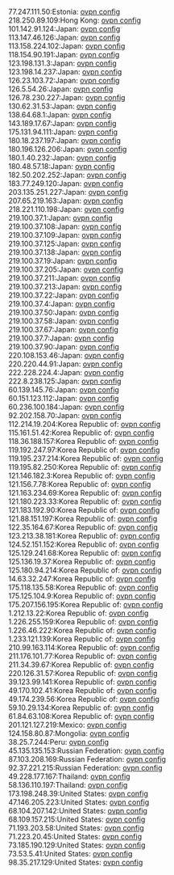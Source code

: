 77.247.111.50:Estonia: [ovpn config](vpn/77_247_111_50.ovpn)  
218.250.89.109:Hong Kong: [ovpn config](vpn/218_250_89_109.ovpn)  
101.142.91.124:Japan: [ovpn config](vpn/101_142_91_124.ovpn)  
113.147.46.126:Japan: [ovpn config](vpn/113_147_46_126.ovpn)  
113.158.224.102:Japan: [ovpn config](vpn/113_158_224_102.ovpn)  
118.154.90.191:Japan: [ovpn config](vpn/118_154_90_191.ovpn)  
123.198.131.3:Japan: [ovpn config](vpn/123_198_131_3.ovpn)  
123.198.14.237:Japan: [ovpn config](vpn/123_198_14_237.ovpn)  
126.23.103.72:Japan: [ovpn config](vpn/126_23_103_72.ovpn)  
126.5.54.26:Japan: [ovpn config](vpn/126_5_54_26.ovpn)  
126.78.230.227:Japan: [ovpn config](vpn/126_78_230_227.ovpn)  
130.62.31.53:Japan: [ovpn config](vpn/130_62_31_53.ovpn)  
138.64.68.1:Japan: [ovpn config](vpn/138_64_68_1.ovpn)  
143.189.17.67:Japan: [ovpn config](vpn/143_189_17_67.ovpn)  
175.131.94.111:Japan: [ovpn config](vpn/175_131_94_111.ovpn)  
180.18.237.197:Japan: [ovpn config](vpn/180_18_237_197.ovpn)  
180.196.126.206:Japan: [ovpn config](vpn/180_196_126_206.ovpn)  
180.1.40.232:Japan: [ovpn config](vpn/180_1_40_232.ovpn)  
180.48.57.18:Japan: [ovpn config](vpn/180_48_57_18.ovpn)  
182.50.202.252:Japan: [ovpn config](vpn/182_50_202_252.ovpn)  
183.77.249.120:Japan: [ovpn config](vpn/183_77_249_120.ovpn)  
203.135.251.227:Japan: [ovpn config](vpn/203_135_251_227.ovpn)  
207.65.219.163:Japan: [ovpn config](vpn/207_65_219_163.ovpn)  
218.221.110.198:Japan: [ovpn config](vpn/218_221_110_198.ovpn)  
219.100.37.1:Japan: [ovpn config](vpn/219_100_37_1.ovpn)  
219.100.37.108:Japan: [ovpn config](vpn/219_100_37_108.ovpn)  
219.100.37.109:Japan: [ovpn config](vpn/219_100_37_109.ovpn)  
219.100.37.125:Japan: [ovpn config](vpn/219_100_37_125.ovpn)  
219.100.37.138:Japan: [ovpn config](vpn/219_100_37_138.ovpn)  
219.100.37.19:Japan: [ovpn config](vpn/219_100_37_19.ovpn)  
219.100.37.205:Japan: [ovpn config](vpn/219_100_37_205.ovpn)  
219.100.37.211:Japan: [ovpn config](vpn/219_100_37_211.ovpn)  
219.100.37.213:Japan: [ovpn config](vpn/219_100_37_213.ovpn)  
219.100.37.22:Japan: [ovpn config](vpn/219_100_37_22.ovpn)  
219.100.37.4:Japan: [ovpn config](vpn/219_100_37_4.ovpn)  
219.100.37.50:Japan: [ovpn config](vpn/219_100_37_50.ovpn)  
219.100.37.58:Japan: [ovpn config](vpn/219_100_37_58.ovpn)  
219.100.37.67:Japan: [ovpn config](vpn/219_100_37_67.ovpn)  
219.100.37.7:Japan: [ovpn config](vpn/219_100_37_7.ovpn)  
219.100.37.90:Japan: [ovpn config](vpn/219_100_37_90.ovpn)  
220.108.153.46:Japan: [ovpn config](vpn/220_108_153_46.ovpn)  
220.220.44.91:Japan: [ovpn config](vpn/220_220_44_91.ovpn)  
222.228.224.4:Japan: [ovpn config](vpn/222_228_224_4.ovpn)  
222.8.238.125:Japan: [ovpn config](vpn/222_8_238_125.ovpn)  
60.139.145.76:Japan: [ovpn config](vpn/60_139_145_76.ovpn)  
60.151.123.112:Japan: [ovpn config](vpn/60_151_123_112.ovpn)  
60.236.100.184:Japan: [ovpn config](vpn/60_236_100_184.ovpn)  
92.202.158.70:Japan: [ovpn config](vpn/92_202_158_70.ovpn)  
112.214.19.204:Korea Republic of: [ovpn config](vpn/112_214_19_204.ovpn)  
115.161.51.42:Korea Republic of: [ovpn config](vpn/115_161_51_42.ovpn)  
118.36.188.157:Korea Republic of: [ovpn config](vpn/118_36_188_157.ovpn)  
119.192.247.97:Korea Republic of: [ovpn config](vpn/119_192_247_97.ovpn)  
119.195.237.214:Korea Republic of: [ovpn config](vpn/119_195_237_214.ovpn)  
119.195.82.250:Korea Republic of: [ovpn config](vpn/119_195_82_250.ovpn)  
121.146.182.3:Korea Republic of: [ovpn config](vpn/121_146_182_3.ovpn)  
121.156.7.78:Korea Republic of: [ovpn config](vpn/121_156_7_78.ovpn)  
121.163.234.69:Korea Republic of: [ovpn config](vpn/121_163_234_69.ovpn)  
121.180.223.33:Korea Republic of: [ovpn config](vpn/121_180_223_33.ovpn)  
121.183.192.90:Korea Republic of: [ovpn config](vpn/121_183_192_90.ovpn)  
121.88.151.197:Korea Republic of: [ovpn config](vpn/121_88_151_197.ovpn)  
122.35.164.67:Korea Republic of: [ovpn config](vpn/122_35_164_67.ovpn)  
123.213.38.181:Korea Republic of: [ovpn config](vpn/123_213_38_181.ovpn)  
124.52.151.152:Korea Republic of: [ovpn config](vpn/124_52_151_152.ovpn)  
125.129.241.68:Korea Republic of: [ovpn config](vpn/125_129_241_68.ovpn)  
125.136.19.37:Korea Republic of: [ovpn config](vpn/125_136_19_37.ovpn)  
125.180.94.214:Korea Republic of: [ovpn config](vpn/125_180_94_214.ovpn)  
14.63.32.247:Korea Republic of: [ovpn config](vpn/14_63_32_247.ovpn)  
175.118.135.58:Korea Republic of: [ovpn config](vpn/175_118_135_58.ovpn)  
175.125.104.9:Korea Republic of: [ovpn config](vpn/175_125_104_9.ovpn)  
175.207.156.195:Korea Republic of: [ovpn config](vpn/175_207_156_195.ovpn)  
1.212.13.22:Korea Republic of: [ovpn config](vpn/1_212_13_22.ovpn)  
1.226.255.159:Korea Republic of: [ovpn config](vpn/1_226_255_159.ovpn)  
1.226.46.222:Korea Republic of: [ovpn config](vpn/1_226_46_222.ovpn)  
1.233.121.139:Korea Republic of: [ovpn config](vpn/1_233_121_139.ovpn)  
210.99.163.114:Korea Republic of: [ovpn config](vpn/210_99_163_114.ovpn)  
211.176.101.77:Korea Republic of: [ovpn config](vpn/211_176_101_77.ovpn)  
211.34.39.67:Korea Republic of: [ovpn config](vpn/211_34_39_67.ovpn)  
220.126.31.57:Korea Republic of: [ovpn config](vpn/220_126_31_57.ovpn)  
39.123.99.141:Korea Republic of: [ovpn config](vpn/39_123_99_141.ovpn)  
49.170.102.41:Korea Republic of: [ovpn config](vpn/49_170_102_41.ovpn)  
49.174.239.56:Korea Republic of: [ovpn config](vpn/49_174_239_56.ovpn)  
59.10.29.134:Korea Republic of: [ovpn config](vpn/59_10_29_134.ovpn)  
61.84.63.108:Korea Republic of: [ovpn config](vpn/61_84_63_108.ovpn)  
201.121.127.219:Mexico: [ovpn config](vpn/201_121_127_219.ovpn)  
124.158.80.87:Mongolia: [ovpn config](vpn/124_158_80_87.ovpn)  
38.25.7.244:Peru: [ovpn config](vpn/38_25_7_244.ovpn)  
45.135.135.153:Russian Federation: [ovpn config](vpn/45_135_135_153.ovpn)  
87.103.208.169:Russian Federation: [ovpn config](vpn/87_103_208_169.ovpn)  
92.37.221.215:Russian Federation: [ovpn config](vpn/92_37_221_215.ovpn)  
49.228.177.167:Thailand: [ovpn config](vpn/49_228_177_167.ovpn)  
58.136.110.197:Thailand: [ovpn config](vpn/58_136_110_197.ovpn)  
173.198.248.39:United States: [ovpn config](vpn/173_198_248_39.ovpn)  
47.146.205.223:United States: [ovpn config](vpn/47_146_205_223.ovpn)  
68.104.207.142:United States: [ovpn config](vpn/68_104_207_142.ovpn)  
68.109.157.215:United States: [ovpn config](vpn/68_109_157_215.ovpn)  
71.193.203.58:United States: [ovpn config](vpn/71_193_203_58.ovpn)  
71.223.20.45:United States: [ovpn config](vpn/71_223_20_45.ovpn)  
73.185.190.129:United States: [ovpn config](vpn/73_185_190_129.ovpn)  
73.53.5.41:United States: [ovpn config](vpn/73_53_5_41.ovpn)  
98.35.217.129:United States: [ovpn config](vpn/98_35_217_129.ovpn)  
